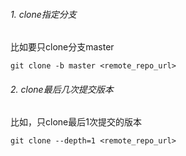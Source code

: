 ---
---
###### 1. clone指定分支
比如要只clone分支master
```
git clone -b master <remote_repo_url>
```

###### 2. clone最后几次提交版本
比如，只clone最后1次提交的版本
```
git clone --depth=1 <remote_repo_url>
```


